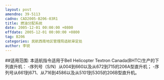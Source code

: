 ```yaml
---
layout: post
amendno: 39-5113
cadno: CAD2005-B206-03R1
title: 燃油分配系统
date: 2005-12-01 00:00:00 +0800
effdate: 2005-12-01 00:00:00 +0800
tag: B206
categories: 民航西南地区管理局适航审定处
author: 李锐
---
```


##适用范围:
本适航指令适用于Bell Helicopter Textron Canada(BHTC)生产的下列直升机：
-序列号（S/N）从004到660以及从672到715的206A型直升机；
-序列号从661到671、从716到4586以及从5101到5305的206B型直升机。

